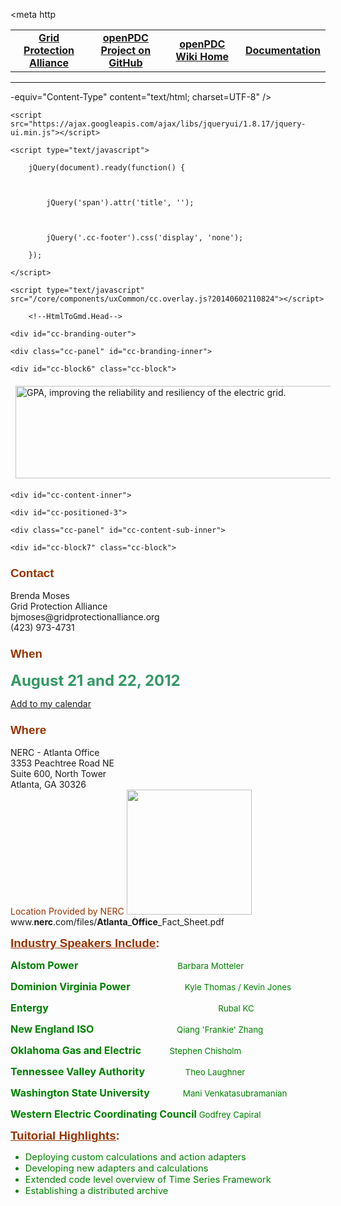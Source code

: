 <!DOCTYPE html PUBLIC "-//W3C//DTD XHTML 1.0 Transitional//EN" "http://www.w3.org/TR/xhtml1/DTD/xhtml1-transitional.dtd">

<html xmlns="http://www.w3.org/1999/xhtml">

<head>

<meta http

<!--HtmlToGmd.Body-->

<div id="NavigationMenu">

<table style="width: 100%; border-collapse: collapse; border: 0px solid gray;">

<tr>

<td style="width: 25%; text-align:center;"><b><a href="http://www.gridprotectionalliance.org">Grid Protection Alliance</a></b></td>

<td style="width: 25%; text-align:center;"><b><a href="https://github.com/GridProtectionAlliance/openPDC">openPDC Project on GitHub</a></b></td>

<td style="width: 25%; text-align:center;"><b><a href="https://github.com/GridProtectionAlliance/openPDC/tree/master/Source/Documentation/wiki/openPDC_Home.md">openPDC Wiki Home</a></b></td>

<td style="width: 25%; text-align:center;"><b><a href="https://github.com/GridProtectionAlliance/openPDC/tree/master/Source/Documentation/wiki/openPDC_Documentation_Home.md">Documentation</a></b></td>

</tr>

</table>

</div>

<hr />

<!--/HtmlToGmd.Body-->

-equiv="Content-Type" content="text/html; charset=UTF-8" />

<title>2012 GPA Tutorial and User's Forum</title>

<link id="cc-layout-css" href="https://imgssl.constantcontact.com/ced/layouts/layout-1.css?version=2012.6.0-20120726.140749" rel="stylesheet" type="text/css" />

<link id="cc-base-css" href="https://imgssl.constantcontact.com/ced/themes/base.css?version=2012.6.0-20120726.140749" rel="stylesheet" type="text/css" />

<link id="cc-theme-css" href="https://imgssl.constantcontact.com/ced/themes/custom/custom.css?version=2012.6.0-20120726.140749" rel="stylesheet" type="text/css" />



<meta name="keywords" content="pmu,open source,atlanta,gpa,phasor,users group,tutorial" />

<script type="text/javascript">(window.NREUM||(NREUM={})).loader_config={xpid:"UwYAV1BACQQFXVdbAQ=="};window.NREUM||(NREUM={}),__nr_require=function(t,e,n){function r(n){if(!e[n]){var o=e[n]={exports:{}};t[n][0].call(o.exports,function(e){var o=t[n][1][e];return r(o?o:e)},o,o.exports)}return e[n].exports}if("function"==typeof __nr_require)return __nr_require;for(var o=0;o<n.length;o++)r(n[o]);return r}({QJf3ax:[function(t,e){function n(t){function e(e,n,a){t&&t(e,n,a),a||(a={});for(var c=s(e),u=c.length,f=i(a,o,r),d=0;u>d;d++)c[d].apply(f,n);return f}function a(t,e){u[t]=s(t).concat(e)}function s(t){return u[t]||[]}function c(){return n(e)}var u={};return{on:a,emit:e,create:c,listeners:s,_events:u}}function r(){return{}}var o="nr@context",i=t("gos");e.exports=n()},{gos:"7eSDFh"}],ee:[function(t,e){e.exports=t("QJf3ax")},{}],3:[function(t){function e(t){try{i.console&&console.log(t)}catch(e){}}var n,r=t("ee"),o=t(1),i={};try{n=localStorage.getItem("__nr_flags").split(","),console&&"function"==typeof console.log&&(i.console=!0,-1!==n.indexOf("dev")&&(i.dev=!0),-1!==n.indexOf("nr_dev")&&(i.nrDev=!0))}catch(a){}i.nrDev&&r.on("internal-error",function(t){e(t.stack)}),i.dev&&r.on("fn-err",function(t,n,r){e(r.stack)}),i.dev&&(e("NR AGENT IN DEVELOPMENT MODE"),e("flags: "+o(i,function(t){return t}).join(", ")))},{1:20,ee:"QJf3ax"}],4:[function(t){function e(t,e,n,i,s){try{c?c-=1:r("err",[s||new UncaughtException(t,e,n)])}catch(u){try{r("ierr",[u,(new Date).getTime(),!0])}catch(f){}}return"function"==typeof a?a.apply(this,o(arguments)):!1}function UncaughtException(t,e,n){this.message=t||"Uncaught error with no additional information",this.sourceURL=e,this.line=n}function n(t){r("err",[t,(new Date).getTime()])}var r=t("handle"),o=t(6),i=t("ee"),a=window.onerror,s=!1,c=0;t("loader").features.err=!0,t(3),window.onerror=e;try{throw new Error}catch(u){"stack"in u&&(t(4),t(5),"addEventListener"in window&&t(1),window.XMLHttpRequest&&XMLHttpRequest.prototype&&XMLHttpRequest.prototype.addEventListener&&window.XMLHttpRequest&&XMLHttpRequest.prototype&&XMLHttpRequest.prototype.addEventListener&&!/CriOS/.test(navigator.userAgent)&&t(2),s=!0)}i.on("fn-start",function(){s&&(c+=1)}),i.on("fn-err",function(t,e,r){s&&(this.thrown=!0,n(r))}),i.on("fn-end",function(){s&&!this.thrown&&c>0&&(c-=1)}),i.on("internal-error",function(t){r("ierr",[t,(new Date).getTime(),!0])})},{1:5,2:8,3:3,4:7,5:6,6:21,ee:"QJf3ax",handle:"D5DuLP",loader:"G9z0Bl"}],5:[function(t,e){function n(t){i.inPlace(t,["addEventListener","removeEventListener"],"-",r)}function r(t){return t[1]}var o=t("ee").create(),i=t(1)(o),a=t("gos");if(e.exports=o,n(window),"getPrototypeOf"in Object){for(var s=document;s&&!s.hasOwnProperty("addEventListener");)s=Object.getPrototypeOf(s);s&&n(s);for(var c=XMLHttpRequest.prototype;c&&!c.hasOwnProperty("addEventListener");)c=Object.getPrototypeOf(c);c&&n(c)}else XMLHttpRequest.prototype.hasOwnProperty("addEventListener")&&n(XMLHttpRequest.prototype);o.on("addEventListener-start",function(t){if(t[1]){var e=t[1];"function"==typeof e?this.wrapped=t[1]=a(e,"nr@wrapped",function(){return i(e,"fn-",null,e.name||"anonymous")}):"function"==typeof e.handleEvent&&i.inPlace(e,["handleEvent"],"fn-")}}),o.on("removeEventListener-start",function(t){var e=this.wrapped;e&&(t[1]=e)})},{1:22,ee:"QJf3ax",gos:"7eSDFh"}],6:[function(t,e){var n=t("ee").create(),r=t(1)(n);e.exports=n,r.inPlace(window,["requestAnimationFrame","mozRequestAnimationFrame","webkitRequestAnimationFrame","msRequestAnimationFrame"],"raf-"),n.on("raf-start",function(t){t[0]=r(t[0],"fn-")})},{1:22,ee:"QJf3ax"}],7:[function(t,e){function n(t,e,n){t[0]=o(t[0],"fn-",null,n)}var r=t("ee").create(),o=t(1)(r);e.exports=r,o.inPlace(window,["setTimeout","setInterval","setImmediate"],"setTimer-"),r.on("setTimer-start",n)},{1:22,ee:"QJf3ax"}],8:[function(t,e){function n(){u.inPlace(this,p,"fn-")}function r(t,e){u.inPlace(e,["onreadystatechange"],"fn-")}function o(t,e){return e}function i(t,e){for(var n in t)e[n]=t[n];return e}var a=t("ee").create(),s=t(1),c=t(2),u=c(a),f=c(s),d=window.XMLHttpRequest,p=["onload","onerror","onabort","onloadstart","onloadend","onprogress","ontimeout"];e.exports=a,window.XMLHttpRequest=function(t){var e=new d(t);try{a.emit("new-xhr",[],e),f.inPlace(e,["addEventListener","removeEventListener"],"-",o),e.addEventListener("readystatechange",n,!1)}catch(r){try{a.emit("internal-error",[r])}catch(i){}}return e},i(d,XMLHttpRequest),XMLHttpRequest.prototype=d.prototype,u.inPlace(XMLHttpRequest.prototype,["open","send"],"-xhr-",o),a.on("send-xhr-start",r),a.on("open-xhr-start",r)},{1:5,2:22,ee:"QJf3ax"}],9:[function(t){function e(t){var e=this.params,r=this.metrics;if(!this.ended){this.ended=!0;for(var i=0;c>i;i++)t.removeEventListener(s[i],this.listener,!1);if(!e.aborted){if(r.duration=(new Date).getTime()-this.startTime,4===t.readyState){e.status=t.status;var a=t.responseType,u="arraybuffer"===a||"blob"===a||"json"===a?t.response:t.responseText,f=n(u);if(f&&(r.rxSize=f),this.sameOrigin){var d=t.getResponseHeader("X-NewRelic-App-Data");d&&(e.cat=d.split(", ").pop())}}else e.status=0;r.cbTime=this.cbTime,o("xhr",[e,r,this.startTime])}}}function n(t){if("string"==typeof t&&t.length)return t.length;if("object"!=typeof t)return void 0;if("undefined"!=typeof ArrayBuffer&&t instanceof ArrayBuffer&&t.byteLength)return t.byteLength;if("undefined"!=typeof Blob&&t instanceof Blob&&t.size)return t.size;if("undefined"!=typeof FormData&&t instanceof FormData)return void 0;try{return JSON.stringify(t).length}catch(e){return void 0}}function r(t,e){var n=i(e),r=t.params;r.host=n.hostname+":"+n.port,r.pathname=n.pathname,t.sameOrigin=n.sameOrigin}if(window.XMLHttpRequest&&XMLHttpRequest.prototype&&XMLHttpRequest.prototype.addEventListener&&!/CriOS/.test(navigator.userAgent)){t("loader").features.xhr=!0;var o=t("handle"),i=t(2),a=t("ee"),s=["load","error","abort","timeout"],c=s.length,u=t(1);t(4),t(3),a.on("new-xhr",function(){this.totalCbs=0,this.called=0,this.cbTime=0,this.end=e,this.ended=!1,this.xhrGuids={}}),a.on("open-xhr-start",function(t){this.params={method:t[0]},r(this,t[1]),this.metrics={}}),a.on("open-xhr-end",function(t,e){"loader_config"in NREUM&&"xpid"in NREUM.loader_config&&this.sameOrigin&&e.setRequestHeader("X-NewRelic-ID",NREUM.loader_config.xpid)}),a.on("send-xhr-start",function(t,e){var r=this.metrics,o=t[0],i=this;if(r&&o){var u=n(o);u&&(r.txSize=u)}this.startTime=(new Date).getTime(),this.listener=function(t){try{"abort"===t.type&&(i.params.aborted=!0),("load"!==t.type||i.called===i.totalCbs&&(i.onloadCalled||"function"!=typeof e.onload))&&i.end(e)}catch(n){try{a.emit("internal-error",[n])}catch(r){}}};for(var f=0;c>f;f++)e.addEventListener(s[f],this.listener,!1)}),a.on("xhr-cb-time",function(t,e,n){this.cbTime+=t,e?this.onloadCalled=!0:this.called+=1,this.called!==this.totalCbs||!this.onloadCalled&&"function"==typeof n.onload||this.end(n)}),a.on("xhr-load-added",function(t,e){var n=""+u(t)+!!e;this.xhrGuids&&!this.xhrGuids[n]&&(this.xhrGuids[n]=!0,this.totalCbs+=1)}),a.on("xhr-load-removed",function(t,e){var n=""+u(t)+!!e;this.xhrGuids&&this.xhrGuids[n]&&(delete this.xhrGuids[n],this.totalCbs-=1)}),a.on("addEventListener-end",function(t,e){e instanceof XMLHttpRequest&&"load"===t[0]&&a.emit("xhr-load-added",[t[1],t[2]],e)}),a.on("removeEventListener-end",function(t,e){e instanceof XMLHttpRequest&&"load"===t[0]&&a.emit("xhr-load-removed",[t[1],t[2]],e)}),a.on("fn-start",function(t,e,n){e instanceof XMLHttpRequest&&("onload"===n&&(this.onload=!0),("load"===(t[0]&&t[0].type)||this.onload)&&(this.xhrCbStart=(new Date).getTime()))}),a.on("fn-end",function(t,e){this.xhrCbStart&&a.emit("xhr-cb-time",[(new Date).getTime()-this.xhrCbStart,this.onload,e],e)})}},{1:"XL7HBI",2:10,3:8,4:5,ee:"QJf3ax",handle:"D5DuLP",loader:"G9z0Bl"}],10:[function(t,e){e.exports=function(t){var e=document.createElement("a"),n=window.location,r={};e.href=t,r.port=e.port;var o=e.href.split("://");return!r.port&&o[1]&&(r.port=o[1].split("/")[0].split("@").pop().split(":")[1]),r.port&&"0"!==r.port||(r.port="https"===o[0]?"443":"80"),r.hostname=e.hostname||n.hostname,r.pathname=e.pathname,r.protocol=o[0],"/"!==r.pathname.charAt(0)&&(r.pathname="/"+r.pathname),r.sameOrigin=!e.hostname||e.hostname===document.domain&&e.port===n.port&&e.protocol===n.protocol,r}},{}],11:[function(t,e){function n(t){return function(){r(t,[(new Date).getTime()].concat(i(arguments)))}}var r=t("handle"),o=t(1),i=t(2);"undefined"==typeof window.newrelic&&(newrelic=window.NREUM);var a=["setPageViewName","addPageAction","setCustomAttribute","finished","addToTrace","inlineHit","noticeError"];o(a,function(t,e){window.NREUM[e]=n("api-"+e)}),e.exports=window.NREUM},{1:20,2:21,handle:"D5DuLP"}],gos:[function(t,e){e.exports=t("7eSDFh")},{}],"7eSDFh":[function(t,e){function n(t,e,n){if(r.call(t,e))return t[e];var o=n();if(Object.defineProperty&&Object.keys)try{return Object.defineProperty(t,e,{value:o,writable:!0,enumerable:!1}),o}catch(i){}return t[e]=o,o}var r=Object.prototype.hasOwnProperty;e.exports=n},{}],D5DuLP:[function(t,e){function n(t,e,n){return r.listeners(t).length?r.emit(t,e,n):void(r.q&&(r.q[t]||(r.q[t]=[]),r.q[t].push(e)))}var r=t("ee").create();e.exports=n,n.ee=r,r.q={}},{ee:"QJf3ax"}],handle:[function(t,e){e.exports=t("D5DuLP")},{}],XL7HBI:[function(t,e){function n(t){var e=typeof t;return!t||"object"!==e&&"function"!==e?-1:t===window?0:i(t,o,function(){return r++})}var r=1,o="nr@id",i=t("gos");e.exports=n},{gos:"7eSDFh"}],id:[function(t,e){e.exports=t("XL7HBI")},{}],G9z0Bl:[function(t,e){function n(){var t=p.info=NREUM.info,e=u.getElementsByTagName("script")[0];if(t&&t.licenseKey&&t.applicationID&&e){s(d,function(e,n){e in t||(t[e]=n)});var n="https"===f.split(":")[0]||t.sslForHttp;p.proto=n?"https://":"http://",a("mark",["onload",i()]);var r=u.createElement("script");r.src=p.proto+t.agent,e.parentNode.insertBefore(r,e)}}function r(){"complete"===u.readyState&&o()}function o(){a("mark",["domContent",i()])}function i(){return(new Date).getTime()}var a=t("handle"),s=t(1),c=window,u=c.document;t(2);var f=(""+location).split("?")[0],d={beacon:"bam.nr-data.net",errorBeacon:"bam.nr-data.net",agent:"js-agent.newrelic.com/nr-686.min.js"},p=e.exports={offset:i(),origin:f,features:{}};u.addEventListener?(u.addEventListener("DOMContentLoaded",o,!1),c.addEventListener("load",n,!1)):(u.attachEvent("onreadystatechange",r),c.attachEvent("onload",n)),a("mark",["firstbyte",i()])},{1:20,2:11,handle:"D5DuLP"}],loader:[function(t,e){e.exports=t("G9z0Bl")},{}],20:[function(t,e){function n(t,e){var n=[],o="",i=0;for(o in t)r.call(t,o)&&(n[i]=e(o,t[o]),i+=1);return n}var r=Object.prototype.hasOwnProperty;e.exports=n},{}],21:[function(t,e){function n(t,e,n){e||(e=0),"undefined"==typeof n&&(n=t?t.length:0);for(var r=-1,o=n-e||0,i=Array(0>o?0:o);++r<o;)i[r]=t[e+r];return i}e.exports=n},{}],22:[function(t,e){function n(t){return!(t&&"function"==typeof t&&t.apply&&!t[i])}var r=t("ee"),o=t(1),i="nr@wrapper",a=Object.prototype.hasOwnProperty;e.exports=function(t){function e(t,e,r,a){function nrWrapper(){var n,i,s,u;try{i=this,n=o(arguments),s=r&&r(n,i)||{}}catch(d){f([d,"",[n,i,a],s])}c(e+"start",[n,i,a],s);try{return u=t.apply(i,n)}catch(p){throw c(e+"err",[n,i,p],s),p}finally{c(e+"end",[n,i,u],s)}}return n(t)?t:(e||(e=""),nrWrapper[i]=!0,u(t,nrWrapper),nrWrapper)}function s(t,r,o,i){o||(o="");var a,s,c,u="-"===o.charAt(0);for(c=0;c<r.length;c++)s=r[c],a=t[s],n(a)||(t[s]=e(a,u?s+o:o,i,s))}function c(e,n,r){try{t.emit(e,n,r)}catch(o){f([o,e,n,r])}}function u(t,e){if(Object.defineProperty&&Object.keys)try{var n=Object.keys(t);return n.forEach(function(n){Object.defineProperty(e,n,{get:function(){return t[n]},set:function(e){return t[n]=e,e}})}),e}catch(r){f([r])}for(var o in t)a.call(t,o)&&(e[o]=t[o]);return e}function f(e){try{t.emit("internal-error",e)}catch(n){}}return t||(t=r),e.inPlace=s,e.flag=i,e}},{1:21,ee:"QJf3ax"}]},{},["G9z0Bl",4,9]);</script><meta name="description" content="The second annual GPA Tutorial and User�s Forum is scheduled for August 21 and 22, 2012, and will be hosted by NERC at their offices in Atlanta, Georgia.  Day 1 is a deep dive into GPA open source libraries and products. Day 2 will focus on phasor gateways (GEP) and openPDC.  Lunch will be provided on both days with a reception on Tuesday night." /><script src="https://ajax.googleapis.com/ajax/libs/jquery/1.7.1/jquery.min.js"></script>

    <script src="https://ajax.googleapis.com/ajax/libs/jqueryui/1.8.17/jquery-ui.min.js"></script>

    <script type="text/javascript">

        jQuery(document).ready(function() {

            

            jQuery('span').attr('title', '');

            

            jQuery('.cc-footer').css('display', 'none');

        });

    </script>

    <script type="text/javascript" src="/core/components/uxCommon/cc.overlay.js?20140602110824"></script>

<script type="text/javascript" src="/core/js/jquery/1.5.2/plugins/jquery.ux.infoPopup.js?20140602110824"></script>

<link href="/core/css/jquery/1.5.2/plugins/jquery.ux.infoPopup.css?20140602110824" media="all" rel="stylesheet" type="text/css"/>





<script type="text/javascript" src="/resource/js/evp/common/frameworks/jquery/plugin/validate/jquery.validate.min.js?20140602110824"></script>

<script type="text/javascript" src="/resource/js/evp/common/util/util-lang.js?20140602110824"></script>

<script type="text/javascript" src="/resource/js/evp/common/util/util-log.js?20140602110824"></script>

<script type="text/javascript" src="/resource/js/evp/common/util/util-component.js?20140602110824"></script>

<script type="text/javascript" src="/resource/js/evp/common/util/util-select.js?20140602110824"></script>

<script type="text/javascript" src="/resource/js/evp/common/util/util-context.js?20140602110824"></script>

<script type="text/javascript" src="/resource/js/evp/common/data.js?20140602110824"></script>

<script type="text/javascript" src="/resource/js/evp/common/ui.js?20140602110824"></script>

<script type="text/javascript" src="/resource/js/evp/common/user/tracking.js?20140602110824"></script>

<script type="text/javascript" src="/resource/js/evp/common/global.js?20140602110824"></script>

<link href="/resource/css/evp/common/event/component/payment/option/propay/propay-common.css?20140602110824" rel="stylesheet" type="text/css" media="all"/>

<link href="/resource/css/evp/common/global.css?20140602110824" rel="stylesheet" type="text/css" media="all"/>





<script type="text/javascript" src="/resource/js/evp/registrant/global.js?20140602110824"></script>

<script type="text/javascript" src="/resource/js/evp/registrant/event/component/registrants/registrants.js?20140602110824"></script>

<script type="text/javascript" src="/resource/js/evp/registrant/event/component/payment/option/propay/propay.js?20140602110824"></script>

<script type="text/javascript" src="/resource/js/evp/registrant/workflow/review/review.js?20140602110824"></script>

<script type="text/javascript" src="/resource/js/evp/registrant/decline/workflow/so/decline.js?20140602110824"></script>

<script type="text/javascript" src="/resource/js/evp/registrant/register/items.js?20140602110824"></script>

<script type="text/javascript" src="/resource/js/evp/registrant/register/registration.js?20140602110824"></script>

<link href="/resource/css/evp/registrant/global.css?20140602110824" rel="stylesheet" type="text/css" media="all"/>

<link href="/resource/css/evp/registrant/event/component/registrants.css?20140602110824" rel="stylesheet" type="text/css" media="all"/>

<link href="/resource/css/evp/registrant/event/component/payment/option/propay.css?20140602110824" rel="stylesheet" type="text/css" media="all"/>







<script type="text/javascript">

    evp.common.context.addConfig({

        model : {

            defaultRequestData : {

                'oeidk' : 'a07e61z27h2169407fe'

            }

        }

    });

</script>









        <!--HtmlToGmd.Head-->



<!--/HtmlToGmd.Head-->

</head>

<body id="a07e61z27h71">



<div class="cc-document" id="cc-container">

    <div id="cc-branding-outer">

    <div class="cc-panel" id="cc-branding-inner">

    <div id="cc-block6" class="cc-block">

<P><IMG title="GPA, improving the reliability and resiliency of the electric grid." border=0 hspace=8 alt="GPA, improving the reliability and resiliency of the electric grid." vspace=6 align=center src="https://origin.ih.constantcontact.com/fs096/1106162504898/img/2.jpg" width=528 height=148></P>

</div>



</div>

<div id="cc-positioned-1">

    

</div>

<div id="cc-positioned-2">

    

</div>



</div>

<div id="cc-content-outer">

    <div id="cc-content-inner">

    <div id="cc-positioned-3">

    

</div>

<div id="cc-positioned-4">

    

</div>

<div id="cc-content-sub-outer">

    <div class="cc-panel" id="cc-content-sub-inner">

    <div id="cc-block7" class="cc-block">

<H3 style="FONT-FAMILY: Helvetica, Arial, sans-serif; COLOR: #3c3c3c"><SPAN style="COLOR: #993300; FONT-SIZE: 14pt">Contact</SPAN></H3><SPAN class=cc-var title=Event.contactName>Brenda Moses</SPAN>&nbsp;<BR><SPAN class=cc-var title=Event.contactOrganization>Grid Protection Alliance</SPAN>&nbsp;<BR><SPAN class=cc-var title=Event.contactEmail>bjmoses@gridprotectionalliance.org</SPAN>&nbsp;<BR>(423) 973-4731<BR>

</div>

<div id="cc-block8" class="cc-block">

<H3 style="FONT-FAMILY: Helvetica, Arial, sans-serif; COLOR: #3c3c3c"><SPAN style="COLOR: #993300; FONT-SIZE: 14pt">When</SPAN></H3>

<P><SPAN style="COLOR: #339966; FONT-SIZE: 18pt"><STRONG>August 21 and 22, 2012</STRONG></SPAN></P>

<P><SPAN style="COLOR: #339966; FONT-SIZE: 18pt"></SPAN><SPAN class=cc-var title=Event.addToCalendarLink><a title="Add to my calendar" id="lnkAddToCalendar" href="http://events.r20.constantcontact.com/register/addtocalendar?oeidk=a07e61z27h2169407fe" class="cc-calendar">Add to my calendar</a></SPAN>&nbsp;</P>

</div>

<div id="cc-block9" class="cc-block">

<H3 style="FONT-FAMILY: Helvetica, Arial, sans-serif; COLOR: #3c3c3c"><SPAN style="COLOR: #993300; FONT-SIZE: 14pt">Where</SPAN></H3>

<P>NERC - Atlanta Office<BR><SPAN class=cc-var title=Event.addressHtml>3353 Peachtree Road NE<br />Suite 600, North Tower<br />Atlanta, GA 30326</SPAN>&nbsp;<BR><SPAN style="COLOR: #993300">Location Provided by </SPAN><SPAN style="COLOR: #993300">NERC </SPAN><SPAN class=cc-var title=Event.map><img height="200" width="200" src="https://api.tiles.virtualearth.net/api/GetMap.ashx?ppl=24,,33.84816,-84.366806&amp;z=12&amp;h=200&amp;w=200

          " /></SPAN>&nbsp;<BR><SPAN style="COLOR: #993300" class=cc-var title=Event.googleDrivingDirectionsNoStyle><a title="Driving Directions" id="idDrivingDir" href="http://maps.google.com/maps?daddr=3353 Peachtree Road NE, Suite 600, North Tower, Atlanta, GA, 30326, US" target="_blank">Driving Directions</a></SPAN>&nbsp;&nbsp;</P>

<P><CITE><A style="COLOR: #3c3c3c" href="http://www.nerc.com/files/Atlanta_Office_Fact_Sheet.pdf" target=_blank>www.<B>nerc</B>.com/files/<B>Atlanta</B>_<B>Office</B>_Fact_Sheet.pdf</A></CITE></P>

<P><SPAN style="FONT-SIZE: 14pt"><SPAN style="FONT-FAMILY: Arial, Helvetica, sans-serif"><SPAN style="TEXT-DECORATION: underline"><SPAN style="COLOR: #993300; TEXT-DECORATION: underline"><B>Industry Speakers Include</B></SPAN></SPAN><SPAN style="COLOR: #993300"><B></B></SPAN><SPAN style="COLOR: #993300"><STRONG>:</STRONG></SPAN><STRONG>&nbsp;</STRONG>&nbsp;</SPAN><B>&nbsp;&nbsp;&nbsp;&nbsp;&nbsp;&nbsp;&nbsp;&nbsp;&nbsp;&nbsp;&nbsp;&nbsp;&nbsp; </B></SPAN></P>

<P><SPAN style="COLOR: #008000; FONT-SIZE: 12pt"><B>Alstom Power&nbsp;&nbsp;&nbsp;&nbsp;&nbsp;&nbsp;&nbsp;&nbsp;&nbsp;&nbsp;&nbsp;&nbsp;&nbsp;&nbsp;&nbsp;&nbsp; </B></SPAN><SPAN style="COLOR: #008000; FONT-SIZE: 12pt">&nbsp;&nbsp;&nbsp;&nbsp;&nbsp;&nbsp;&nbsp;&nbsp;&nbsp;&nbsp;&nbsp;&nbsp;&nbsp;&nbsp;&nbsp;&nbsp;&nbsp;&nbsp;&nbsp;&nbsp; <SPAN style="FONT-SIZE: 10pt">Barbara Motteler</SPAN></SPAN></P>

<P><SPAN style="COLOR: #008000; FONT-SIZE: 12pt"><SPAN style="FONT-SIZE: 10pt"></SPAN></SPAN><SPAN style="COLOR: #008000; FONT-SIZE: 12pt"><B>Dominion Virginia Power&nbsp;&nbsp;&nbsp;&nbsp;&nbsp;&nbsp;&nbsp;&nbsp;&nbsp;&nbsp;&nbsp;&nbsp;&nbsp;&nbsp;&nbsp;&nbsp;&nbsp;&nbsp;&nbsp;&nbsp;&nbsp;&nbsp; </B></SPAN><SPAN style="FONT-SIZE: 10pt"><SPAN style="COLOR: #008000">Kyle Thomas / </SPAN><SPAN style="COLOR: #008000">Kevin Jones</SPAN></SPAN></P>

<P><SPAN style="FONT-SIZE: 12pt"><STRONG><SPAN style="COLOR: #008000">Entergy&nbsp;</SPAN></STRONG></SPAN><SPAN style="COLOR: #008000">&nbsp;&nbsp;&nbsp;&nbsp;&nbsp;&nbsp;&nbsp;&nbsp;&nbsp;&nbsp;&nbsp;&nbsp;&nbsp;&nbsp;&nbsp;&nbsp;&nbsp;&nbsp;&nbsp;&nbsp;&nbsp;&nbsp;&nbsp;&nbsp;&nbsp;&nbsp;&nbsp;&nbsp;&nbsp;&nbsp;&nbsp;&nbsp;&nbsp;&nbsp;&nbsp;&nbsp;&nbsp;&nbsp;&nbsp;&nbsp;&nbsp;&nbsp;&nbsp;&nbsp;&nbsp;&nbsp;&nbsp;&nbsp;&nbsp;&nbsp;&nbsp;&nbsp;&nbsp;&nbsp;&nbsp;&nbsp;&nbsp;&nbsp;&nbsp;&nbsp;&nbsp;&nbsp;&nbsp;&nbsp;&nbsp;&nbsp;&nbsp; <SPAN style="FONT-SIZE: 10pt">Rubal KC</SPAN></SPAN></P>

<P><SPAN style="COLOR: #008000; FONT-SIZE: 12pt"><B><SPAN style="COLOR: #008000"><SPAN style="FONT-SIZE: 12pt"><B>New England ISO&nbsp;&nbsp;&nbsp;&nbsp;&nbsp;&nbsp;&nbsp;&nbsp;&nbsp;&nbsp;&nbsp;&nbsp;&nbsp;&nbsp;&nbsp;&nbsp;&nbsp;&nbsp;&nbsp;&nbsp;&nbsp;&nbsp;&nbsp;&nbsp;&nbsp;&nbsp;&nbsp;&nbsp;&nbsp;&nbsp;&nbsp;&nbsp;&nbsp;&nbsp; </B></SPAN></SPAN></B></SPAN><SPAN style="FONT-SIZE: 10pt"><SPAN style="COLOR: #008000"><SPAN style="COLOR: #008000">Qiang 'Frankie'</SPAN></SPAN><SPAN style="COLOR: #008000"><SPAN style="COLOR: #008000"> Zhang</SPAN></SPAN><SPAN style="COLOR: #008000"><SPAN style="COLOR: #008000"> </SPAN></SPAN></SPAN></P>

<P><SPAN style="COLOR: #008000; FONT-SIZE: 12pt"><B><SPAN style="COLOR: #008000">Oklahoma Gas and Electric&nbsp;&nbsp; &nbsp;&nbsp;&nbsp;&nbsp;&nbsp;&nbsp;&nbsp;&nbsp; </SPAN></B><SPAN style="COLOR: #008000; FONT-SIZE: 10pt">Stephen Chisholm</SPAN></SPAN></P>

<P><SPAN style="COLOR: #008000; FONT-SIZE: 12pt"><B><SPAN style="COLOR: #008000">T</SPAN>ennessee Valley Authority&nbsp;&nbsp;&nbsp;&nbsp;&nbsp;&nbsp;&nbsp;&nbsp;&nbsp;&nbsp;&nbsp;&nbsp;&nbsp;&nbsp;&nbsp;&nbsp; </B></SPAN><SPAN style="COLOR: #008000; FONT-SIZE: 10pt">Theo&nbsp;Laughner</SPAN></P>

<P><SPAN style="COLOR: #008000"><SPAN style="FONT-SIZE: 12pt"><STRONG><STRONG><SPAN style="COLOR: #008000; FONT-SIZE: 12pt">Washington State University &nbsp;&nbsp;&nbsp;&nbsp;&nbsp;&nbsp;&nbsp;&nbsp;&nbsp;&nbsp;&nbsp;&nbsp; </SPAN></STRONG></STRONG></SPAN></SPAN><SPAN style="COLOR: #008000; FONT-SIZE: 10pt"><SPAN style="COLOR: #008000">Mani</SPAN><SPAN style="COLOR: #008000"> Venkatasubramanian</SPAN></SPAN></P>

<P><SPAN style="COLOR: #008000"><SPAN style="FONT-SIZE: 12pt"><STRONG>Western Electric Coordinating Council </STRONG></SPAN><SPAN style="FONT-SIZE: 10pt">Godfrey Capiral</SPAN></SPAN></P>

<P><SPAN style="FONT-FAMILY: Arial, Helvetica, sans-serif"><SPAN style="TEXT-DECORATION: underline"><STRONG><SPAN style="COLOR: #993300; TEXT-DECORATION: underline"><SPAN style="FONT-SIZE: 14pt"><SPAN style="TEXT-DECORATION: underline"><SPAN style="COLOR: #993300; TEXT-DECORATION: underline"><B>Tuitorial Highlights</B></SPAN></SPAN></SPAN></SPAN></STRONG></SPAN><STRONG><SPAN style="COLOR: #993300"><SPAN style="FONT-SIZE: 14pt"><SPAN style="COLOR: #993300"><B>:</B></SPAN></SPAN></SPAN></STRONG></SPAN></P>

<UL>

<LI style="TEXT-ALIGN: left; COLOR: #008000; FONT-SIZE: 11pt" align="left">Deploying custom calculations and action adapters</LI>

<LI style="TEXT-ALIGN: left; COLOR: #008000; FONT-SIZE: 11pt" align="left">Developing new adapters and calculations </LI>

<LI style="TEXT-ALIGN: left; COLOR: #008000; FONT-SIZE: 11pt" align="left">Extended code level overview of Time Series Framework</LI>

<LI style="TEXT-ALIGN: left; COLOR: #008000; FONT-SIZE: 11pt" align="left">Establishing a distributed archive</LI></UL>

<P style="TEXT-ALIGN: left; COLOR: #008000; FONT-SIZE: 11pt">&nbsp;</P>

<P>&nbsp;</P>

<P>&nbsp;</P>

<P>&nbsp;</P>

<P>&nbsp;</P>

<P>&nbsp;</P>

<P>&nbsp;</P>

<P>&nbsp;</P>

<P>&nbsp;</P>

<P>&nbsp;</P>

<P>&nbsp;</P>

<P>&nbsp;</P>

<P>&nbsp;</P>

<P>&nbsp;</P>

<P>&nbsp;</P>

<P>&nbsp;</P>

<P>&nbsp;</P>

<P>&nbsp;</P>

<P>&nbsp;</P>

<P>&nbsp;</P>

<P>&nbsp;</P>

<P>&nbsp;</P>

<P>&nbsp;</P>

<P>&nbsp;</P>

<P>&nbsp;</P>

<P>&nbsp;</P>

<P>&nbsp;</P>

<P>&nbsp;</P>

<P>&nbsp;</P>

<P>&nbsp;</P>

<P>&nbsp;</P>

<P>&nbsp;</P>

<P>&nbsp;</P>

<P>&nbsp;</P>

<P>&nbsp;</P>

<P>&nbsp;</P>

<P>&nbsp;</P>

<P>&nbsp;</P>

<P>&nbsp;</P>

<P>&nbsp;</P>

<P>&nbsp;</P>

<P>&nbsp;</P>

<P>&nbsp;</P>

<P>&nbsp;</P>

<P>&nbsp;</P>

<P>&nbsp;</P>

<P>&nbsp;</P>

<P>&nbsp;</P>

<P>&nbsp;</P>

<P>&nbsp;</P>

<P>&nbsp;</P>

<P>&nbsp;</P>

<P>&nbsp;</P>

<P>&nbsp;</P>

<P>&nbsp;</P>

<P>&nbsp;</P>

<P>&nbsp;</P>

<P>&nbsp;</P>

<P>&nbsp;</P>

<P>&nbsp;</P>

<P>&nbsp;</P>

<P>&nbsp;</P>

<P>&nbsp;</P>

<P>&nbsp;</P>

<P>&nbsp;</P>

<P>&nbsp;</P>

<P>&nbsp;</P>

<P>&nbsp;</P>

<P>&nbsp;</P>

</div>



</div>



</div>

<div class="cc-panel" id="cc-content">

    <div id="cc-block1" class="cc-block">

<P><STRONG><SPAN style="FONT-SIZE: 18pt"><SPAN style="COLOR: #008000">2012 Grid Protection Alliance (GPA) Tutorial and User's Forum</SPAN></SPAN></STRONG></P>

</div>

<div id="cc-block2" class="cc-block">

<P><SPAN style="COLOR: #000000; FONT-SIZE: 10pt">GPA is pleased to invite you to participate in (1) a full-day <B>Technical Tutorial</B> on developing the code neccessary to&nbsp;extend GPA products and/or (2) the <B>User&#8217;s Forum</B> for GPA&#8217;s open source projects, including the Open Time Series Framework (openTSF), Open Phasor Data Concentrator (openPDC), and Open Phasor Gateway (openPG), to be held on August 21 and 22, 2012, at NERC&#8217;s Atlanta Offices.</SPAN></P>

<P><SPAN style="COLOR: #000000; FONT-SIZE: 10pt">The GPA Technical Tutorial on August 21 from 8 a.m. to 5 p.m., is a deep dive into GPA open source libraries and products and is intended for C# developers looking to deploy and/or enhance them. Participating in this session is a good way to learn more about the openTSF. &nbsp;The openTSF can be used to process and manage streaming of time-stamped data through a collection of configurable adapter components. &nbsp;Developers will gain a working knowledge of the framework, which will enable them to extend existing modules or develop new modules to add to open libraries.</SPAN></P>

<P><SPAN style="COLOR: #000000; FONT-SIZE: 10pt">The GPA User's Forum on August 22 from 8 a.m. to 3 p.m., provides an opportunity for GPA product users to share implementation examples with one another.&nbsp; This session will educate those that are new to GPA open source projects, inform developers about new software components, and provide insight from the industry on the practical application of the openTSF, openPDC, and openPG. &nbsp;&nbsp;Input collected during the GPA User&#8217;s Forum will be used to help prioritize GPA&#8217;s development work in 2013.</SPAN></P>

<P><SPAN style="COLOR: #000000; FONT-SIZE: 10pt">GPA provides and supports software solutions for the electric utility industry. &nbsp;Our mission is to improve the reliability and resiliency of the electric grid, through state-of-the-art applications. &nbsp;All GPA software products are open source.&nbsp; As a not-for-profit corporation, GPA seeks to build collaborative relationships among government agencies, regulators, vendors, and grid owner-operators. &nbsp;These GPA efforts incorporate and improve technologies to create a more secure, more robust, and smarter electric grid.</SPAN></P>

<P><SPAN style="COLOR: #000000; FONT-SIZE: 10pt">To download or get more information on GPA products, go to:</SPAN></P>

<P><SPAN style="COLOR: #000000; FONT-SIZE: 10pt"><A style="COLOR: #3c3c3c" href="http://timeseriesframework.codeplex.com/"><B>http:\\timeseriesframework.codeplex.com</B></A></SPAN><BR><SPAN style="COLOR: #000000; FONT-SIZE: 10pt"><A style="COLOR: #3c3c3c" href="http://openpdc.codeplex.com/"><B>http:\\openPDC.codeplex.com</B></A></SPAN><BR><SPAN style="COLOR: #000000; FONT-SIZE: 10pt"><A style="COLOR: #3c3c3c" href="http://openpg.codeplex.com/"><B>http:\\openPG.codeplex.com</B></A></SPAN></P>

</div>

<div id="cc-block10" class="cc-block">

<P style="TEXT-ALIGN: center"><SPAN style="COLOR: #339966; FONT-SIZE: 18pt"><A style="BACKGROUND-COLOR: #808080; WIDTH: 449px; FONT-FAMILY: Helvetica, Arial, sans-serif; HEIGHT: 98px; COLOR: #fafafa" id=lnkRegister class=cc-register title="Register Now!" href="http://events.r20.constantcontact.com/register/eventReg?llr=cgvygggab&amp;oeidk=a07e61z27h2169407fe" target=_blank>Register Now!&nbsp; Early Registration Ends July 31</A></SPAN></P>

<P>&nbsp;</P>

<P style="TEXT-ALIGN: center"><SPAN style="COLOR: #339966; FONT-SIZE: 12pt"><STRONG>Receipt For Your Registration</STRONG></SPAN></P>

<P style="TEXT-ALIGN: left"><SPAN style="FONT-SIZE: 12pt"><SPAN style="COLOR: #339966"><STRONG>When registration is complete and payment through Google Checkout has been successfully&nbsp;submitted, you will automatically receive a confirmation email/receipt.&nbsp; Please save this email since it will be your receipt for the registration fee payment.&nbsp;&nbsp;</STRONG></SPAN>&nbsp;</SPAN></P>

<P>&nbsp;</P>

</div>

<div id="cc-block4" class="cc-block">

<A href="http://visitor.r20.constantcontact.com/d.jsp?llr=cgvygggab&amp;p=oi&amp;m=1106162504898" shape=rect target=_blank><IMG border=0 alt="Join My Mailing List" vspace=5 src="https://imgssl.constantcontact.com/letters/images/1101093164665/jmml_opgr1_img1.gif"></A>

</div>

<div id="cc-block5" class="cc-block">

<H3><SPAN style="COLOR: #993300; FONT-SIZE: 14pt">User Forum Agenda</SPAN></H3>

<P>&nbsp;<SPAN style="COLOR: #000000; FONT-SIZE: 10pt"> 7:30 a.m. - Registration</SPAN></P>

<P style="TEXT-ALIGN: left"><SPAN style="COLOR: #000000; FONT-SIZE: 10pt">&nbsp; 8:00 a.m. -&nbsp;Welcome&nbsp;from NERC&nbsp;&nbsp;&nbsp;&nbsp;&nbsp;&nbsp;&nbsp;&nbsp;&nbsp;&nbsp;&nbsp;&nbsp;&nbsp;&nbsp;&nbsp;&nbsp;&nbsp;&nbsp;&nbsp;&nbsp;&nbsp;&nbsp;&nbsp;&nbsp;&nbsp;&nbsp;&nbsp;&nbsp;&nbsp;&nbsp;&nbsp;&nbsp;&nbsp;&nbsp;&nbsp;&nbsp;&nbsp;&nbsp;&nbsp;&nbsp;&nbsp;&nbsp;&nbsp;&nbsp;&nbsp;&nbsp;&nbsp;&nbsp; Mark Lauby</SPAN></P>

<P style="TEXT-ALIGN: left"><SPAN style="COLOR: #000000; FONT-SIZE: 10pt">&nbsp; 8:30 a.m. - Grid Open Source Software Alliance (GOSSA)&nbsp;&nbsp;&nbsp;&nbsp;&nbsp;&nbsp;&nbsp;&nbsp;&nbsp;&nbsp;&nbsp;&nbsp; John Allen</SPAN></P>

<P><SPAN style="COLOR: #000000; FONT-SIZE: 10pt">&nbsp; 8:45 a.m. - openPDC, Version&nbsp;1.5&nbsp;&nbsp;&nbsp;&nbsp;&nbsp;&nbsp;&nbsp;&nbsp;&nbsp;&nbsp;&nbsp;&nbsp;&nbsp;&nbsp;&nbsp;&nbsp;&nbsp;&nbsp;&nbsp;&nbsp;&nbsp;&nbsp;&nbsp;&nbsp;&nbsp;&nbsp;&nbsp;&nbsp;&nbsp;&nbsp;&nbsp;&nbsp;&nbsp;&nbsp;&nbsp;&nbsp;&nbsp;&nbsp;&nbsp;&nbsp;&nbsp;&nbsp;&nbsp;&nbsp;&nbsp;&nbsp; Ritchie Carroll</SPAN></P>

<P><SPAN style="COLOR: #000000; FONT-SIZE: 10pt">&nbsp; 9:30 a.m. - Break</SPAN></P>

<P><SPAN style="COLOR: #000000; FONT-SIZE: 10pt">&nbsp; 9:45 am. - openPDC Integration in Control Centers&nbsp;&nbsp;&nbsp;&nbsp;&nbsp;&nbsp;&nbsp;&nbsp;&nbsp;&nbsp;&nbsp;&nbsp;&nbsp;&nbsp;&nbsp;&nbsp;&nbsp;&nbsp;&nbsp;&nbsp;&nbsp;&nbsp;&nbsp;&nbsp;Barb Motteler</SPAN></P>

<P><SPAN style="COLOR: #000000; FONT-SIZE: 10pt">10:15 a.m. - Synchophasor Data Systems at Dominion&nbsp;&nbsp;&nbsp;&nbsp;&nbsp;&nbsp;&nbsp;&nbsp;&nbsp;&nbsp;&nbsp;&nbsp;&nbsp;&nbsp;&nbsp;&nbsp;&nbsp;&nbsp;&nbsp;Kyle Thomas/Kevin Jones</SPAN></P>

<P><SPAN style="COLOR: #000000; FONT-SIZE: 10pt">10:45 a.m. -&nbsp;openPDC-Based Real-Time Appplications Update&nbsp;&nbsp;&nbsp;&nbsp;&nbsp;&nbsp;&nbsp;&nbsp; Mani Venkatasubramanian</SPAN></P>

<P><SPAN style="COLOR: #000000; FONT-SIZE: 10pt">11:15 a.m. -&nbsp;openPDC Implementation and Experience at ISO NE&nbsp;&nbsp;&nbsp;&nbsp;Frankie Zhang</SPAN></P>

<P><SPAN style="COLOR: #000000; FONT-SIZE: 10pt">11:45 a.m. - Lunch</SPAN></P>

<P><SPAN style="COLOR: #000000; FONT-SIZE: 10pt">12:30 p.m. -&nbsp;Fault Location&nbsp;Engine (openFLE)&nbsp;&nbsp;&nbsp;&nbsp;&nbsp;&nbsp;&nbsp;&nbsp;&nbsp;&nbsp;&nbsp;&nbsp;&nbsp;&nbsp;&nbsp;&nbsp;&nbsp;&nbsp;&nbsp;&nbsp;&nbsp;&nbsp;&nbsp;&nbsp;&nbsp;&nbsp;&nbsp;&nbsp;&nbsp;&nbsp;&nbsp; Theo Laughner</SPAN></P>

<P style="TEXT-ALIGN: left"><SPAN style="COLOR: #000000; FONT-SIZE: 10pt">&nbsp; 1:00 p.m. -&nbsp;Synchrophasor Data System Deployment at WECC&nbsp;&nbsp;&nbsp;&nbsp;&nbsp;Godfrey Capiral</SPAN></P>

<P style="TEXT-ALIGN: left"><SPAN style="COLOR: #000000; FONT-SIZE: 10pt">&nbsp; 1:30 p.m. - Entergy openPG&nbsp;&nbsp;&nbsp;&nbsp;&nbsp;&nbsp;&nbsp;&nbsp;&nbsp;&nbsp;&nbsp;&nbsp;&nbsp;&nbsp;&nbsp;&nbsp;&nbsp;&nbsp;&nbsp;&nbsp;&nbsp;&nbsp;&nbsp;&nbsp;&nbsp;&nbsp;&nbsp;&nbsp;&nbsp;&nbsp;&nbsp;&nbsp;&nbsp;&nbsp;&nbsp;&nbsp;&nbsp;&nbsp;&nbsp;&nbsp;&nbsp;&nbsp;&nbsp;&nbsp;&nbsp;&nbsp;&nbsp;&nbsp;&nbsp;&nbsp;&nbsp;&nbsp;&nbsp;&nbsp;&nbsp; Rubal KC</SPAN></P>

<P><SPAN style="COLOR: #000000; FONT-SIZE: 10pt">&nbsp; 2:00 p.m. - Historian 2.0&nbsp;&nbsp;&nbsp;&nbsp;&nbsp;&nbsp;&nbsp;&nbsp;&nbsp;&nbsp;&nbsp;&nbsp;&nbsp;&nbsp;&nbsp;&nbsp;&nbsp;&nbsp;&nbsp;&nbsp;&nbsp;&nbsp;&nbsp;&nbsp;&nbsp;&nbsp;&nbsp;&nbsp;&nbsp;&nbsp;&nbsp;&nbsp;&nbsp;&nbsp;&nbsp;&nbsp;&nbsp;&nbsp;&nbsp;&nbsp;&nbsp;&nbsp;&nbsp;&nbsp;&nbsp;&nbsp;&nbsp;&nbsp;&nbsp;&nbsp;&nbsp;&nbsp;&nbsp;&nbsp;&nbsp;&nbsp;&nbsp;&nbsp;&nbsp;&nbsp;&nbsp; Steven Chisholm</SPAN></P>

<P><SPAN style="COLOR: #000000; FONT-SIZE: 10pt">&nbsp; 2:30 p.m. - Wrap up and Discussion&nbsp;&nbsp;&nbsp;&nbsp;&nbsp;&nbsp;&nbsp;&nbsp;&nbsp;&nbsp;&nbsp;&nbsp;&nbsp;&nbsp;&nbsp;&nbsp;&nbsp;&nbsp;&nbsp;&nbsp;&nbsp;&nbsp;&nbsp;&nbsp;&nbsp;&nbsp;&nbsp;&nbsp;&nbsp;&nbsp;&nbsp;&nbsp;&nbsp;&nbsp;&nbsp;&nbsp;&nbsp;&nbsp;&nbsp;&nbsp;&nbsp;&nbsp;&nbsp;&nbsp; Russell Robertson</SPAN></P>

<P><SPAN style="COLOR: #000000; FONT-SIZE: 10pt">&nbsp;&nbsp;3:00 p.m. - Adjourn</SPAN></P>

</div>



</div>



</div>



</div>

<div id="cc-site-info-outer">

    <div class="cc-panel" id="cc-site-info">

    

</div>



</div>



</div>

























































<script type="text/javascript">

   var gaJsHost = (("https:" == document.location.protocol) ? "https://ssl." : "http://www.");

   var _gaq = _gaq || [];



    // use jquery if it's available

   if( window.jQuery != null ) { 

      jQuery.getScript(gaJsHost + "google-analytics.com/ga.js", function(){

          try {

              if( window.console ) window.console.log("Google Analytics : Through jQuery logged");

              

              _gaq.push(['_setAccount', 'UA-2821686-8']);

              _gaq.push(['_trackPageview', 'Registration : Event Homepage']);



          }

          catch(err) {

              if( window.console ) window.console.log("Google Analytics : Through jQuery : Error");

          }

       });

   }

   else {

	   document.write(unescape("%3Cscript src='" + gaJsHost + "google-analytics.com/ga.js' type='text/javascript'%3E%3C/script%3E"));

       try {

          if (typeof(_gat) == 'object'){

            var pageTracker = _gat._getTracker("UA-2821686-8");

            if( window.console ) window.console.log("Google Analytics : Regular JS logged");

            pageTracker._trackPageview('Registration : Event Homepage');

          }

       }

       catch(err) {

           if( window.console ) window.console.log("Google Analytics : Regular JS : Error");



       }

   }

</script>























	<script language="javascript" type="text/javascript">

		jQuery(document).ready( function() {

	 		 

	      	  try {

	      		  

	      		  jQuery('body').css('background-color', '#fafafa');

	      		  jQuery('body').css('color', '#808080');

	      		  jQuery('body').css('font-family', "Helvetica, Calibri, Arial, sans-serif");

	      		  jQuery('h1').css('color', '#3c3c3c');

	      		  jQuery('h1').css('font-family', "Helvetica, Calibri, Arial, sans-serif");

	      		  jQuery('h2').css('color', '#3c3c3c');

	      		  jQuery('h2').css('font-family', "Helvetica, Calibri, Arial, sans-serif");

	      		  jQuery('h3:not(table h3)').css('color', '#3c3c3c');

	      		  jQuery('h3:not(table h3)').css('font-family', "Helvetica, Calibri, Arial, sans-serif");

	      		  jQuery('a').css('color', '#3c3c3c');



	      		  

	      		  jQuery('.side-title-colored').css('color', '#3c3c3c');

	      		  jQuery('.side-title-colored').css('font-family', "Helvetica, Calibri, Arial, sans-serif");



	      		  

	      		  jQuery('#cc-content-sub-outer').css('background-color', '#fafafa');

	      		  jQuery('#cc-content-sub-inner').css('background-color', '#c8c8c8');

	      		  jQuery('#cc-content-sub-inner').css('color', '#fafafa');

	      		  jQuery('#cc-content-sub-inner').css('font-family', "Helvetica, Calibri, Arial, sans-serif");

	      		  jQuery('#cc-content-sub-inner').find('.cc-block').find('h3').css('color', '#3c3c3c');

	      		  jQuery('#cc-content-sub-inner').find('.cc-block').find('h3').css('font-family', "Helvetica, Calibri, Arial, sans-serif");

	      		  jQuery('#cc-content-sub-inner').find('.cc-block').find('a').css('color', '#3c3c3c');



	      		  

	      		  jQuery('.cc-register').css('background-color', '#808080');

			      jQuery('.cc-register').css('color', '#fafafa');

			      jQuery('.cc-register').css('font-family', "Helvetica, Calibri, Arial, sans-serif");

	      		  jQuery('.cc-btn-primary').css('background-color', '#808080');

	  		      jQuery('.cc-btn-primary').css('color', '#fafafa');

	  		      jQuery('.cc-btn-primary').css('font-family', "Helvetica, Calibri, Arial, sans-serif");

	      		  jQuery('.cc-btn-secondary').css('background-color', '#808080');

	    		  jQuery('.cc-btn-secondary').css('color', '#fafafa');

	    		  jQuery('.cc-btn-secondary').css('font-family', "Helvetica, Calibri, Arial, sans-serif");

	    		  jQuery('.cc-btn-tertiary').css('background-color', '#808080');

	    		  jQuery('.cc-btn-tertiary').css('color', '#fafafa');

	    		  jQuery('.cc-btn-tertiary').css('font-family', "Helvetica, Calibri, Arial, sans-serif");



	      	  } catch( e ) {}

		});



 	</script>



<span id="event-meta-hcalendar" class="vevent" style="display:none;">

    <span class="dtstart"><span class="value-title" title="2012-08-21T08:00:00-0400"></span>2012-08-21T08:00:00-0400</span>

    <span class="dtend"><span class="value-title" title="2012-08-22T15:00:00-0400"></span>2012-08-22T15:00:00-0400</span>

    <span class="summary">2012 GPA Tutorial and User's Forum</span>

    <span class="location">3353 Peachtree Road NE, Suite 600, North Tower, Atlanta, GA, 30326, US</span>

    <a class="url" href="http://events.r20.constantcontact.com/register/event?llr=cgvygggab&oeidk=a07e61z27h2169407fe">http://events.r20.constantcontact.com/register/event?llr=cgvygggab&oeidk=a07e61z27h2169407fe</a>

</span>



<div id="component-config" data-component='{"config" : {"components" : []} }'></div>



<!--HtmlToGmd.Foot-->

<div id="copyright">

<hr />

Copyright 2015 <a href="http://www.gridprotectionoalliance.org">Grid Protection Alliance</a>

</div>

<!--/HtmlToGmd.Foot-->

</html>
